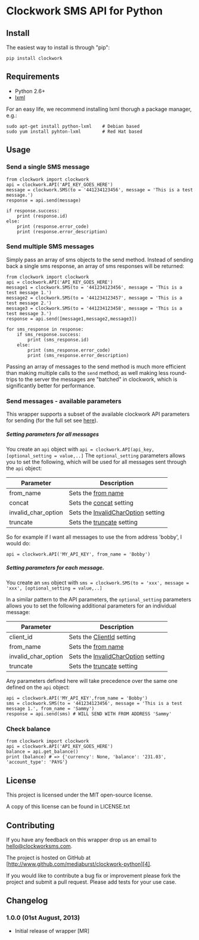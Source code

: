 # Clockwork SMS API for Python

## Install

The easiest way to install is through "pip":
    
    pip install clockwork

## Requirements

* Python 2.6+
* [lxml][1] 

For an easy life, we recommend installing lxml thorugh a package manager, e.g.:
    
    sudo apt-get install python-lxml    # Debian based
    sudo yum install pyhton-lxml        # Red Hat based

## Usage

### Send a single SMS message

    from clockwork import clockwork
    api = clockwork.API('API_KEY_GOES_HERE')
    message = clockwork.SMS(to = '441234123456', message = 'This is a test message.')
    response = api.send(message)
    
    if response.success:
        print (response.id)
    else:
        print (response.error_code)
        print (response.error_description)
   
### Send multiple SMS messages

Simply pass an array of sms objects to the send method. Instead of sending back a single sms response, an array of sms responses will be returned:

    from clockwork import clockwork
    api = clockwork.API('API_KEY_GOES_HERE')
    message1 = clockwork.SMS(to = '441234123456', message = 'This is a test message 1.')
    message2 = clockwork.SMS(to = '441234123457', message = 'This is a test message 2.')
    message3 = clockwork.SMS(to = '441234123458', message = 'This is a test message 3.')
    response = api.send([message1,message2,message3])
    
    for sms_response in response:
        if sms_response.success:
            print (sms_response.id)
        else:
            print (sms_response.error_code)
            print (sms_response.error_description)
    
Passing an array of messages to the send method is much more efficient than making multiple calls to the `send` method; as well making less round-trips to the server the messages are "batched" in clockwork, which is significantly better for performance.

### Send messages - available parameters

This wrapper supports a subset of the available clockwork API parameters for sending  (for the full set see [here][2]).

##### Setting parameters for all messages

You create an `api` object with `api = clockwork.API(api_key,[optional_setting = value,..]`
The `optional_setting` parameters allows you to set the following, which will be used for all messages sent through the `api` object:

Parameter | Description 
--------- | -----------  
from_name | Sets the [from name](http://www.clockworksms.com/doc/clever-stuff/xml-interface/send-sms/#param-from "from address") 
concat | Sets the [concat](http://www.clockworksms.com/doc/clever-stuff/xml-interface/send-sms/#param-concat) setting 
invalid_char_option | Sets the [InvalidCharOption](http://www.clockworksms.com/doc/clever-stuff/xml-interface/send-sms/#param-invalidcharaction) setting  
truncate | Sets the [truncate](http://www.clockworksms.com/doc/clever-stuff/xml-interface/send-sms/#param-truncate) setting

So for example if I want all messages to use the from address 'bobby', I would do:

    api = clockwork.API('MY_API_KEY', from_name = 'Bobby')


##### Setting parameters for each message.

You create an `sms` object with `sms = clockwork.SMS(to = 'xxx', message = 'xxx', [optional_setting = value,..]`

In a similar pattern to the API parameters, the `optional_setting` parameters allows you to set the following additional parameters for an individual message:
 
Parameter | Description 
--------- | ----------- 
client_id | Sets the [ClientId](http://www.clockworksms.com/doc/clever-stuff/xml-interface/send-sms/#param-clientid) setting 
from_name | Sets the [from name](http://www.clockworksms.com/doc/clever-stuff/xml-interface/send-sms/#param-from "from address") 
invalid_char_option | Sets the [InvalidCharOption](http://www.clockworksms.com/doc/clever-stuff/xml-interface/send-sms/#param-invalidcharaction) setting  
truncate | Sets the [truncate](http://www.clockworksms.com/doc/clever-stuff/xml-interface/send-sms/#param-truncate) setting

Any parameters defined here will take precedence over the same one defined on the `api` object:

    api = clockwork.API('MY_API_KEY',from_name = 'Bobby')
    sms = clockwork.SMS(to = '441234123456', message = 'This is a test message 1.', from_name = 'Sammy')
    response = api.send(sms) # WILL SEND WITH FROM ADDRESS 'Sammy'

### Check balance

    from clockwork import clockwork
    api = clockwork.API('API_KEY_GOES_HERE')
    balance = api.get_balance()
    print (balance) # => {'currency': None, 'balance': '231.03', 'account_type': 'PAYG'}


## License

This project is licensed under the MIT open-source license.

A copy of this license can be found in LICENSE.txt

## Contributing

If you have any feedback on this wrapper drop us an email to [hello@clockworksms.com][3].

The project is hosted on GitHub at [http://www.github.com/mediaburst/clockwork-python][4].

If you would like to contribute a bug fix or improvement please fork the project 
and submit a pull request. Please add tests for your use case.

[1]: http://lxml.de/
[2]: http://www.clockworksms.com/doc/clever-stuff/xml-interface/send-sms/
[3]: mailto:hello@clockworksms.com
[4]: http://www.github.com/mediaburst/clockwork-python

## Changelog

### 1.0.0 (01st August, 2013)

* Initial release of wrapper [MR]
